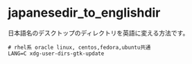 # japanesedir_to_englishdir
日本語名のデスクトップのディレクトリを英語に変える方法です。

```
# rhel系 oracle linux, centos,fedora,ubuntu共通
LANG=C xdg-user-dirs-gtk-update
```
